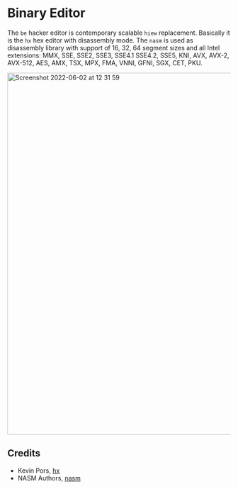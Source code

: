 Binary Editor
=============

The `be` hacker editor is contemporary scalable `hiew` replacement.
Basically it is the `hx` hex editor with disassembly mode.
The `nasm` is used as disassembly library with support of 16, 32, 64
segment sizes and all Intel extensions:
MMX, SSE, SSE2, SSE3, SSE4.1 SSE4.2, SSE5, KNI, AVX, AVX-2, AVX-512,
AES, AMX, TSX, MPX, FMA, VNNI, GFNI, SGX, CET, PKU.

<img width="816" alt="Screenshot 2022-06-02 at 12 31 59" src="https://user-images.githubusercontent.com/144776/171601023-92d28a16-cf44-43e1-b888-3812e981cf90.png">

Credits
-------

* Kevin Pors, <a href="https://github.com/krpors/hx">hx</a>
* NASM Authors, <a href="https://github.com/netwide-assembler/nasm">nasm</a>
